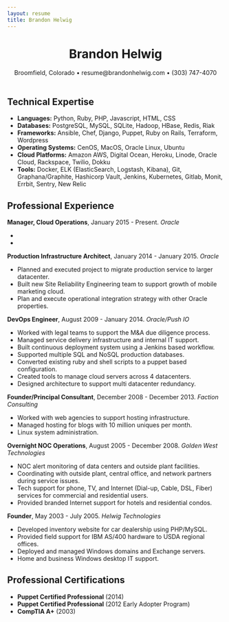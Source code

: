 ```yaml
---
layout: resume
title: Brandon Helwig
---
```


<h1 style="text-align:center;">Brandon Helwig</h1>
<div style="text-align:center;">
  Broomfield, Colorado &bull; resume@brandonhelwig.com &bull; (303) 747-4070
</div>
<br />

## Technical Expertise  

* **Languages:** Python, Ruby, PHP, Javascript, HTML, CSS
* **Databases:** PostgreSQL, MySQL, SQLite, Hadoop, HBase, Redis, Riak
* **Frameworks:** Ansible, Chef, Django, Puppet, Ruby on Rails, Terraform, Wordpress
* **Operating Systems:** CenOS, MacOS, Oracle Linux, Ubuntu
* **Cloud Platforms:** Amazon AWS, Digital Ocean, Heroku, Linode, Oracle Cloud, Rackspace, Twilio, Dokku
* **Tools:** Docker, ELK (ElasticSearch, Logstash, Kibana), Git, Graphana/Graphite, Hashicorp Vault, Jenkins, Kubernetes, Gitlab, Monit, Errbit, Sentry, New Relic

## Professional Experience

**Manager, Cloud Operations**, January 2015 - Present. *Oracle*

  *
  *

**Production Infrastructure Architect**, January 2014 - January 2015. *Oracle*

  * Planned and executed project to migrate production service to larger datacenter.
  * Built new Site Reliability Engineering team to support growth of mobile marketing cloud.
  * Plan and execute operational integration strategy with other Oracle properties.

**DevOps Engineer**, August 2009 - January 2014. *Oracle/Push IO*

  * Worked with legal teams to support the M&A due diligence process.
  * Managed service delivery infrastructure and internal IT support.
  * Built continuous deployment system using a Jenkins based workflow.
  * Supported multiple SQL and NoSQL production databases.
  * Converted existing ruby and shell scripts to a puppet based configuration.
  * Created tools to manage cloud servers across 4 datacenters.
  * Designed architecture to support multi datacenter redundancy.

**Founder/Principal Consultant**, December 2008 - December 2013. *Faction Consulting*

  * Worked with web agencies to support hosting infrastructure.
  * Managed hosting for blogs with 10 million uniques per month.
  * Linux system administration.

**Overnight NOC Operations**, August 2005 - December 2008. *Golden West Technologies*

  * NOC alert monitoring of data centers and outside plant facilities.
  * Coordinating with outside plant, central office, and network partners during service issues.
  * Tech support for phone, TV, and Internet (Dial-up, Cable, DSL, Fiber) services for commercial and residential users.
  * Provided branded Internet support for hotels and residential condos.

**Founder**, May 2003 - July 2005. *Helwig Technologies*

  * Developed inventory website for car dealership using PHP/MySQL.
  * Provided field support for IBM AS/400 hardware to USDA regional offices.
  * Deployed and managed Windows domains and Exchange servers.
  * Home and business Windows desktop IT support.


## Professional Certifications
  * **Puppet Certified Professional** (2014)
  * **Puppet Certified Professional** (2012 Early Adopter Program)
  * **CompTIA A+** (2003)
